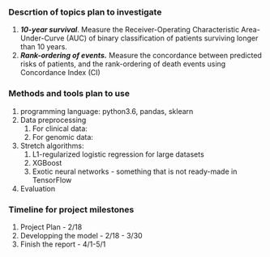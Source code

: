 ### Descrtion of topics plan to investigate

1. ***10-year survival***. Measure the Receiver-Operating Characteristic Area-Under-Curve (AUC)
   of binary classification of patients surviving longer than 10 years.
2. ***Rank-ordering of events.*** Measure the concordance between predicted risks of patients,
   and the rank-ordering of death events using Concordance Index (CI) 

### Methods and tools plan to use

1. programming language: python3.6, pandas, sklearn
2. Data preprocessing
   1. For clinical data:
   2. For genomic data:
3. Stretch algorithms:
   1. L1-regularized logistic regression for large datasets
   2. XGBoost
   3. Exotic neural networks - something that is not ready-made in TensorFlow
4. Evaluation



### Timeline for project milestones

1. Project Plan - 2/18
2. Developping the model - 2/18 - 3/30
3. Finish the report - 4/1-5/1





